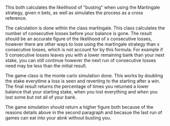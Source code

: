 This both calculates the likelihood of "busting" when using the Martingale strategy, given n bets, as well as simulates the process as a cross reference.

The calculation is done within the class martingale. This class calculates the number of consecutive losses before your balance is gone. The result should be an accurate figure of the likelihood of x consecutive losses, however there are other ways to lose using the martingale strategy than x consecutive losses, which is not account for by this formula. For example if 5 consecutive losses leaves you with a lower remaining bank than your next stake, you can still continue however the next run of consecutive losses need may be less than the initial result. 

The game class is the monte carlo simulation done. This works by doubling the stake everytime a loss is seen and reverting to the starting after a win. The final result returns the percentage of times you returned a lower balance that your starting stake, when you lost everything and when you lost some but not all of your bank.

The game simulation should return a higher figure both because of the reasons details above in the second paragraph and becasue the last run of games can eat into your abnk without busting you. 
